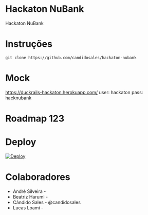 # Hackaton NuBank
Hackaton NuBank


Instruções
============
```
git clone https://github.com/candidosales/hackaton-nubank
```

Mock
====

https://duckrails-hackaton.herokuapp.com/
user: hackaton
pass: hacknubank

Roadmap 123
========


Deploy
======
[![Deploy](https://www.herokucdn.com/deploy/button.svg)](https://heroku.com/deploy?template=https://github.com/candidosales/hackaton-nubank-backend)



Colaboradores
=============

* André Silveira - 
* Beatriz Harumi -
* Cândido Sales - @candidosales
* Lucas Loami - 